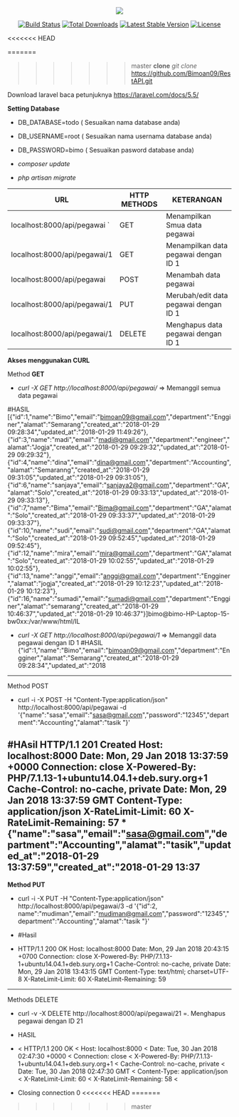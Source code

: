 <p align="center"><img src="https://laravel.com/assets/img/components/logo-laravel.svg"></p>

<p align="center">
<a href="https://travis-ci.org/laravel/framework"><img src="https://travis-ci.org/laravel/framework.svg" alt="Build Status"></a>
<a href="https://packagist.org/packages/laravel/framework"><img src="https://poser.pugx.org/laravel/framework/d/total.svg" alt="Total Downloads"></a>
<a href="https://packagist.org/packages/laravel/framework"><img src="https://poser.pugx.org/laravel/framework/v/stable.svg" alt="Latest Stable Version"></a>
<a href="https://packagist.org/packages/laravel/framework"><img src="https://poser.pugx.org/laravel/framework/license.svg" alt="License"></a>
</p>

<<<<<<< HEAD

=======
>>>>>>> master
**clone**
_git clone_ https://github.com/Bimoan09/RestAPI.git
 
 Download laravel baca petunjuknya https://laravel.com/docs/5.5/
 
**Setting Database**

* DB_DATABASE=todo ( Sesuaikan nama database anda)
* DB_USERNAME=root ( Sesuaikan nama usernama database anda)
* DB_PASSWORD=bimo ( Sesuaikan pasword database anda)

* _composer update_
* _php artisan migrate_

| URL                         | HTTP METHODS  | KETERANGAN  |
|---|---|---|
|localhost:8000/api/pegawai   `| GET          | Menampilkan Smua data pegawai |
|localhost:8000/api/pegawai/1  | GET          | Menampilkan data pegawai dengan ID 1  |
|localhost:8000/api/pegawai    | POST         | Menambah data pegawai|
|localhost:8000/api/pegawai/1  | PUT          | Merubah/edit data pegawai dengan ID 1  |
|localhost:8000/api/pegawai/1  | DELETE       | Menghapus data pegawai dengan ID 1  |

**Akses menggunakan CURL**

Method **GET**
* _curl -X GET http://localhost:8000/api/pegawai/_  => Memanggil semua data pegawai

#HASIL
[{"id":1,"name":"Bimo","email":"bimoan09@gmail.com","department":"Engginer","alamat":"Semarang","created_at":"2018-01-29 09:28:34","updated_at":"2018-01-29 11:49:26"},{"id":3,"name":"madi","email":"madi@gmail.com","department":"engineer","alamat":"Jogja","created_at":"2018-01-29 09:29:32","updated_at":"2018-01-29 09:29:32"},{"id":4,"name":"dina","email":"dina@gmail.com","department":"Accounting","alamat":"Semaranng","created_at":"2018-01-29 09:31:05","updated_at":"2018-01-29 09:31:05"},{"id":6,"name":"sanjaya","email":"sanjaya2@gmail.com","department":"GA","alamat":"Solo","created_at":"2018-01-29 09:33:13","updated_at":"2018-01-29 09:33:13"},{"id":7,"name":"Bima","email":"Bima@gmail.com","department":"GA","alamat":"Solo","created_at":"2018-01-29 09:33:37","updated_at":"2018-01-29 09:33:37"},{"id":10,"name":"sudi","email":"sudi@gmail.com","department":"GA","alamat":"Solo","created_at":"2018-01-29 09:52:45","updated_at":"2018-01-29 09:52:45"},{"id":12,"name":"mira","email":"mira@gmail.com","department":"GA","alamat":"Solo","created_at":"2018-01-29 10:02:55","updated_at":"2018-01-29 10:02:55"},{"id":13,"name":"anggi","email":"anggi@gmail.com","department":"Engginer","alamat":"jogja","created_at":"2018-01-29 10:12:23","updated_at":"2018-01-29 10:12:23"},{"id":16,"name":"sumadi","email":"sumadi@gmail.com","department":"Engginer","alamat":"semarang","created_at":"2018-01-29 10:46:37","updated_at":"2018-01-29 10:46:37"}]bimo@bimo-HP-Laptop-15-bw0xx:/var/www/html/IL

* _curl -X GET http://localhost:8000/api/pegawai/1_  => Memanggil data pegawai dengan ID 1
#HASIL
{"id":1,"name":"Bimo","email":"bimoan09@gmail.com","department":"Engginer","alamat":"Semarang","created_at":"2018-01-29 09:28:34","updated_at":"2018
---------------------------------------------------------------------------------------------------------------------------
Method POST
* curl -i -X POST -H "Content-Type:application/json" http://localhost:8000/api/pegawai -d '{"name":"sasa","email":"sasa@gmail.com","password":"12345","department":"Accounting","alamat":"tasik "}'

#HAsil
HTTP/1.1 201 Created
Host: localhost:8000
Date: Mon, 29 Jan 2018 13:37:59 +0000
Connection: close
X-Powered-By: PHP/7.1.13-1+ubuntu14.04.1+deb.sury.org+1
Cache-Control: no-cache, private
Date: Mon, 29 Jan 2018 13:37:59 GMT
Content-Type: application/json
X-RateLimit-Limit: 60
X-RateLimit-Remaining: 57
*{"name":"sasa","email":"sasa@gmail.com","department":"Accounting","alamat":"tasik","updated_at":"2018-01-29 13:37:59","created_at":"2018-01-29 13:37
----------------------------------------------------------------------------------------------------------------------------
**Method PUT**
* curl -i -X PUT -H "Content-Type:application/json" http://localhost:8000/api/pegawai/3 -d '{"id":2, name":"mudiman","email":"mudiman@gmail.com","password":"12345","department":"Accounting","alamat":"tasik "}'

* #Hasil
* HTTP/1.1 200 OK
Host: localhost:8000
Date: Mon, 29 Jan 2018 20:43:15 +0700
Connection: close
X-Powered-By: PHP/7.1.13-1+ubuntu14.04.1+deb.sury.org+1
Cache-Control: no-cache, private
Date: Mon, 29 Jan 2018 13:43:15 GMT
Content-Type: text/html; charset=UTF-8
X-RateLimit-Limit: 60
X-RateLimit-Remaining: 59
-----------------------------------------------------------------------------------------------------------------------------
 Methods DELETE
* curl -v -X DELETE http://localhost:8000/api/pegawai/21 =. Menghapus pegawai dengan ID 21

* HASIL
* < HTTP/1.1 200 OK
< Host: localhost:8000
< Date: Tue, 30 Jan 2018 02:47:30 +0000
< Connection: close
< X-Powered-By: PHP/7.1.13-1+ubuntu14.04.1+deb.sury.org+1
< Cache-Control: no-cache, private
< Date: Tue, 30 Jan 2018 02:47:30 GMT
< Content-Type: application/json
< X-RateLimit-Limit: 60
< X-RateLimit-Remaining: 58
< 
* Closing connection 0
<<<<<<< HEAD
=======

>>>>>>> master

